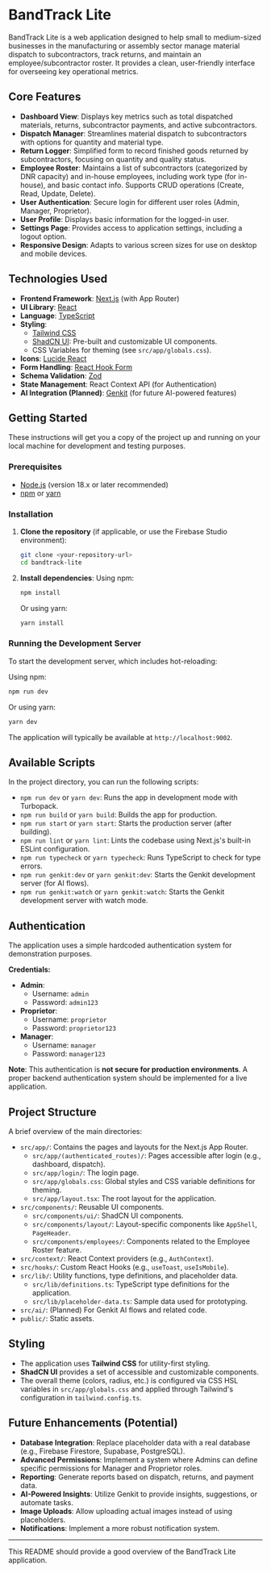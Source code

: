 
# BandTrack Lite

BandTrack Lite is a web application designed to help small to medium-sized businesses in the manufacturing or assembly sector manage material dispatch to subcontractors, track returns, and maintain an employee/subcontractor roster. It provides a clean, user-friendly interface for overseeing key operational metrics.

## Core Features

*   **Dashboard View**: Displays key metrics such as total dispatched materials, returns, subcontractor payments, and active subcontractors.
*   **Dispatch Manager**: Streamlines material dispatch to subcontractors with options for quantity and material type.
*   **Return Logger**: Simplified form to record finished goods returned by subcontractors, focusing on quantity and quality status.
*   **Employee Roster**: Maintains a list of subcontractors (categorized by DNR capacity) and in-house employees, including work type (for in-house), and basic contact info. Supports CRUD operations (Create, Read, Update, Delete).
*   **User Authentication**: Secure login for different user roles (Admin, Manager, Proprietor).
*   **User Profile**: Displays basic information for the logged-in user.
*   **Settings Page**: Provides access to application settings, including a logout option.
*   **Responsive Design**: Adapts to various screen sizes for use on desktop and mobile devices.

## Technologies Used

*   **Frontend Framework**: [Next.js](https://nextjs.org/) (with App Router)
*   **UI Library**: [React](https://reactjs.org/)
*   **Language**: [TypeScript](https://www.typescriptlang.org/)
*   **Styling**:
    *   [Tailwind CSS](https://tailwindcss.com/)
    *   [ShadCN UI](https://ui.shadcn.com/): Pre-built and customizable UI components.
    *   CSS Variables for theming (see `src/app/globals.css`).
*   **Icons**: [Lucide React](https://lucide.dev/)
*   **Form Handling**: [React Hook Form](https://react-hook-form.com/)
*   **Schema Validation**: [Zod](https://zod.dev/)
*   **State Management**: React Context API (for Authentication)
*   **AI Integration (Planned)**: [Genkit](https://firebase.google.com/docs/genkit) (for future AI-powered features)

## Getting Started

These instructions will get you a copy of the project up and running on your local machine for development and testing purposes.

### Prerequisites

*   [Node.js](https://nodejs.org/) (version 18.x or later recommended)
*   [npm](https://www.npmjs.com/) or [yarn](https://yarnpkg.com/)

### Installation

1.  **Clone the repository** (if applicable, or use the Firebase Studio environment):
    ```bash
    git clone <your-repository-url>
    cd bandtrack-lite
    ```

2.  **Install dependencies**:
    Using npm:
    ```bash
    npm install
    ```
    Or using yarn:
    ```bash
    yarn install
    ```

### Running the Development Server

To start the development server, which includes hot-reloading:

Using npm:
```bash
npm run dev
```
Or using yarn:
```bash
yarn dev
```
The application will typically be available at `http://localhost:9002`.

## Available Scripts

In the project directory, you can run the following scripts:

*   `npm run dev` or `yarn dev`: Runs the app in development mode with Turbopack.
*   `npm run build` or `yarn build`: Builds the app for production.
*   `npm run start` or `yarn start`: Starts the production server (after building).
*   `npm run lint` or `yarn lint`: Lints the codebase using Next.js's built-in ESLint configuration.
*   `npm run typecheck` or `yarn typecheck`: Runs TypeScript to check for type errors.
*   `npm run genkit:dev` or `yarn genkit:dev`: Starts the Genkit development server (for AI flows).
*   `npm run genkit:watch` or `yarn genkit:watch`: Starts the Genkit development server with watch mode.

## Authentication

The application uses a simple hardcoded authentication system for demonstration purposes.

**Credentials:**

*   **Admin**:
    *   Username: `admin`
    *   Password: `admin123`
*   **Proprietor**:
    *   Username: `proprietor`
    *   Password: `proprietor123`
*   **Manager**:
    *   Username: `manager`
    *   Password: `manager123`

**Note**: This authentication is **not secure for production environments**. A proper backend authentication system should be implemented for a live application.

## Project Structure

A brief overview of the main directories:

*   `src/app/`: Contains the pages and layouts for the Next.js App Router.
    *   `src/app/(authenticated_routes)/`: Pages accessible after login (e.g., dashboard, dispatch).
    *   `src/app/login/`: The login page.
    *   `src/app/globals.css`: Global styles and CSS variable definitions for theming.
    *   `src/app/layout.tsx`: The root layout for the application.
*   `src/components/`: Reusable UI components.
    *   `src/components/ui/`: ShadCN UI components.
    *   `src/components/layout/`: Layout-specific components like `AppShell`, `PageHeader`.
    *   `src/components/employees/`: Components related to the Employee Roster feature.
*   `src/context/`: React Context providers (e.g., `AuthContext`).
*   `src/hooks/`: Custom React Hooks (e.g., `useToast`, `useIsMobile`).
*   `src/lib/`: Utility functions, type definitions, and placeholder data.
    *   `src/lib/definitions.ts`: TypeScript type definitions for the application.
    *   `src/lib/placeholder-data.ts`: Sample data used for prototyping.
*   `src/ai/`: (Planned) For Genkit AI flows and related code.
*   `public/`: Static assets.

## Styling

*   The application uses **Tailwind CSS** for utility-first styling.
*   **ShadCN UI** provides a set of accessible and customizable components.
*   The overall theme (colors, radius, etc.) is configured via CSS HSL variables in `src/app/globals.css` and applied through Tailwind's configuration in `tailwind.config.ts`.

## Future Enhancements (Potential)

*   **Database Integration**: Replace placeholder data with a real database (e.g., Firebase Firestore, Supabase, PostgreSQL).
*   **Advanced Permissions**: Implement a system where Admins can define specific permissions for Manager and Proprietor roles.
*   **Reporting**: Generate reports based on dispatch, returns, and payment data.
*   **AI-Powered Insights**: Utilize Genkit to provide insights, suggestions, or automate tasks.
*   **Image Uploads**: Allow uploading actual images instead of using placeholders.
*   **Notifications**: Implement a more robust notification system.

---

This README should provide a good overview of the BandTrack Lite application.
